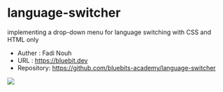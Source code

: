 # language-switcher
implementing a drop-down menu for language switching with CSS and HTML only


- Auther : Fadi Nouh
- URL : https://bluebit.dev
- Repository: https://github.com/bluebits-academy/language-switcher



![](https://bluebits.dev/wp-content/uploads/2020/06/F82C8F13-A6F1-4F4C-8B2A-7BF73AEEE75F.gif)
